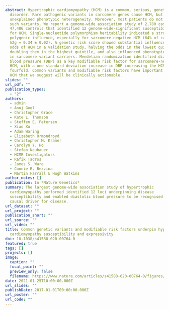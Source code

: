 ```yaml
---
abstract: Hypertrophic cardiomyopathy (HCM) is a common, serious, genetic heart
  disorder. Rare pathogenic variants in sarcomere genes cause HCM, but with
  unexplained phenotypic heterogeneity. Moreover, most patients do not carry
  such variants. We report a genome-wide association study of 2,780 cases and
  47,486 controls that identified 12 genome-wide-significant susceptibility loci
  for HCM. Single-nucleotide polymorphism heritability indicated a strong
  polygenic influence, especially for sarcomere-negative HCM (64% of cases;
  h2g = 0.34 ± 0.02). A genetic risk score showed substantial influence on the
  odds of HCM in a validation study, halving the odds in the lowest quintile and
  doubling them in the highest quintile, and also influenced phenotypic severity
  in sarcomere variant carriers. Mendelian randomization identified diastolic
  blood pressure (DBP) as a key modifiable risk factor for sarcomere-negative
  HCM, with a one standard deviation increase in DBP increasing the HCM risk
  fourfold. Common variants and modifiable risk factors have important roles in
  HCM that we suggest will be clinically actionable.
slides: ""
url_pdf: ""
publication_types:
  - "2"
authors:
  - admin
  - Anuj Goel
  - Christopher Grace
  - Kate L. Thomson
  - Steffen E. Petersen
  - Xiao Xu
  - Adam Waring
  - Elizabeth Ormondroyd
  - Christopher M. Kramer
  - Carolyn Y. Ho
  - Stefan Neubauer
  - HCMR Investigators
  - Rafik Tadros
  - James S. Ware
  - Connie R. Bezzina
  - Martin Farrall & Hugh Watkins
author_notes: []
publication: In *Nature Genetics*
summary: The largest genome-wide association study of hypertrophic
  cardiomyopathy performed identified 12 loci underpinning disease
  susceptibility and enabled diastolic blood pressure to be recognised as a
  causal driver for disease.
url_dataset: ""
url_project: ""
publication_short: ""
url_source: ""
url_video: ""
title: Common genetic variants and modifiable risk factors underpin hypertrophic
  cardiomyopathy susceptibility and expressivity
doi: 10.1038/s41588-020-00764-0
featured: true
tags: []
projects: []
image:
  caption: ""
  focal_point: ""
  preview_only: false
  filename: https://www.nature.com/articles/s41588-020-00764-0/figures/1
date: 2021-01-25T10:00:00.000Z
url_slides: ""
publishDate: 2017-01-01T00:00:00.000Z
url_poster: ""
url_code: ""
---
```

